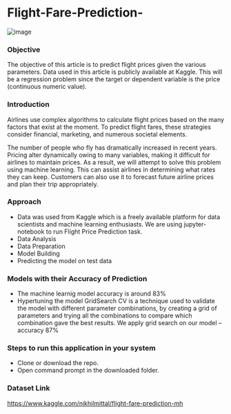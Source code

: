 # Flight-Fare-Prediction-

![image](https://user-images.githubusercontent.com/86415241/134727918-37300629-128a-4b26-a2b2-49adecab3f14.png)

### Objective
The objective of this article is to predict flight prices given the various parameters. Data used in this article is publicly available at Kaggle. This will be a regression problem since the target or dependent variable is the price (continuous numeric value).

### Introduction
Airlines use complex algorithms to calculate flight prices based on the many factors that exist at the moment. To predict flight fares, these strategies consider financial, marketing, and numerous societal elements.

The number of people who fly has dramatically increased in recent years. Pricing alter dynamically owing to many variables, making it difficult for airlines to maintain prices. As a result, we will attempt to solve this problem using machine learning. This can assist airlines in determining what rates they can keep. Customers can also use it to forecast future airline prices and plan their trip appropriately.

### Approach
- Data was used from Kaggle which is a freely available platform for data scientists and machine learning enthusiasts. We are using jupyter-notebook to run Flight Price Prediction task.
- Data Analysis
- Data Preparation
- Model Building
- Predicting the model on test data

### Models with their Accuracy of Prediction
- The machine learnig model accuracy is around 83%
- Hypertuning the model GridSearch CV is a technique used to validate the model with different parameter combinations, by creating a grid of parameters and trying all the     combinations to compare which combination gave the best results. We apply grid search on our model – accuracy 87%

### Steps to run this application in your system
- Clone or download the repo.
- Open command prompt in the downloaded folder.


### Dataset Link
https://www.kaggle.com/nikhilmittal/flight-fare-prediction-mh
